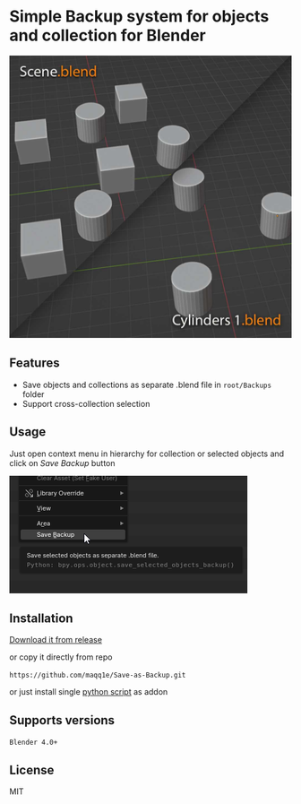 # Simple Backup system for objects and collection for Blender

![alt text](https://github.com/maqq1e/Save-as-Backup/blob/main/pics/Save-as-Backup.jpg)

## Features
- Save objects and collections as separate .blend file in `root/Backups` folder
- Support cross-collection selection
## Usage
Just open context menu in hierarchy for collection or selected objects and click on _Save Backup_ button 

![alt text](https://github.com/maqq1e/Save-as-Backup/blob/main/pics/Context-menu.png)

## Installation

[Download it from release](https://github.com/maqq1e/Save-as-Backup/releases/tag/v1.0.0)

or copy it directly from repo

```https://github.com/maqq1e/Save-as-Backup.git```

or just install single [python script](https://github.com/maqq1e/Save-as-Backup/blob/main/__init__.py) as addon

## Supports versions

`Blender 4.0+`

## License
MIT
